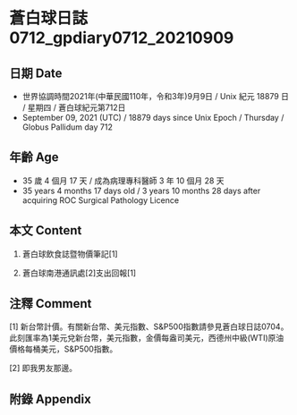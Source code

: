 [_metadata_:encoding]: - "utf-8"
[_metadata_:language]: - "zh-Hant-TW"
[_metadata_:fileformat]: - "markdown"
[_metadata_:MIME_type]: - "text/plain"
[_metadata_:markdown_version]: - "commonmark version 0.30"
[_metadata_:markdown_spec]: - "https://spec.commonmark.org/0.30/"

# 蒼白球日誌0712_gpdiary0712_20210909 #

## 日期 Date ##

* 世界協調時間2021年(中華民國110年，令和3年)9月9日 / Unix 紀元 18879 日 / 星期四 / 蒼白球紀元第712日
* September 09, 2021 (UTC) / 18879 days since Unix Epoch / Thursday / Globus Pallidum day 712

## 年齡 Age ##

* 35 歲 4 個月 17 天 / 成為病理專科醫師 3 年 10 個月 28 天
* 35 years 4 months 17 days old / 3 years 10 months 28 days after acquiring ROC Surgical Pathology Licence

## 本文 Content ##

1. 蒼白球飲食誌暨物價筆記[1]

    
2. 蒼白球南港通訊處[2]支出回報[1]

    

## 注釋 Comment ##

[1] 新台幣計價。有關新台幣、美元指數、S&P500指數請參見蒼白球日誌0704。此刻匯率為1美元兌新台幣，美元指數，金價每盎司美元，西德州中級(WTI)原油價格每桶美元，S&P500指數。


[2] 即我男友那邊。



## 附錄 Appendix ##

